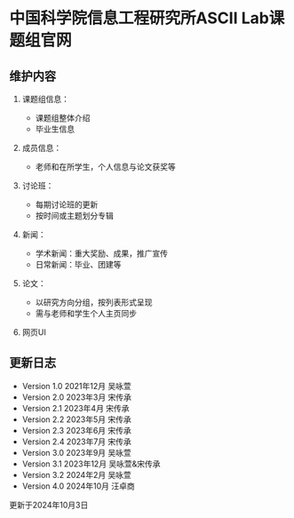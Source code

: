 # 中国科学院信息工程研究所ASCII Lab课题组官网

## 维护内容

1. 课题组信息：

    - 课题组整体介绍
    - 毕业生信息

2. 成员信息：

    - 老师和在所学生，个人信息与论文获奖等

2. 讨论班：

    - 每期讨论班的更新
    - 按时间或主题划分专辑

3. 新闻：

    - 学术新闻：重大奖励、成果，推广宣传
    - 日常新闻：毕业、团建等

4. 论文：

    - 以研究方向分组，按列表形式呈现
    - 需与老师和学生个人主页同步

5. 网页UI

## 更新日志

- Version 1.0 2021年12月 吴咏萱
- Version 2.0 2023年3月 宋传承
- Version 2.1 2023年4月 宋传承
- Version 2.2 2023年5月 宋传承
- Version 2.3 2023年6月 宋传承
- Version 2.4 2023年7月 宋传承
- Version 3.0 2023年9月 吴咏萱
- Version 3.1 2023年12月 吴咏萱&宋传承
- Version 3.2 2024年2月 吴咏萱
- Version 4.0 2024年10月 汪卓商

更新于2024年10月3日
